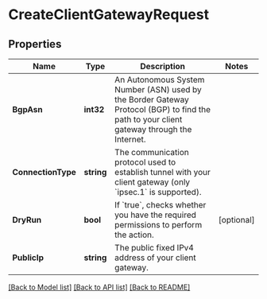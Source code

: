 # CreateClientGatewayRequest

## Properties

Name | Type | Description | Notes
------------ | ------------- | ------------- | -------------
**BgpAsn** | **int32** | An Autonomous System Number (ASN) used by the Border Gateway Protocol (BGP) to find the path to your client gateway through the Internet. | 
**ConnectionType** | **string** | The communication protocol used to establish tunnel with your client gateway (only &#x60;ipsec.1&#x60; is supported). | 
**DryRun** | **bool** | If &#x60;true&#x60;, checks whether you have the required permissions to perform the action. | [optional] 
**PublicIp** | **string** | The public fixed IPv4 address of your client gateway. | 

[[Back to Model list]](../README.md#documentation-for-models) [[Back to API list]](../README.md#documentation-for-api-endpoints) [[Back to README]](../README.md)


